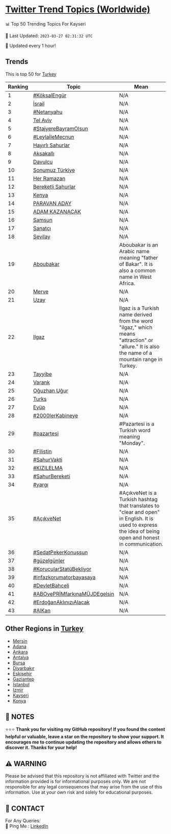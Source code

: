 [Twitter Trend Topics (Worldwide)](https://github.com/ErcinDedeoglu/Twitter-Trend-Topics)
==========


📊 Top 50 Trending Topics For Kayseri

📆 Last Updated: `2023-03-27 02:31:32 UTC`

🔧 Updated every 1 hour!


## Trends

This is top 50 for [Turkey](</Turkey>)

| Ranking | Topic | Mean |
| ------- | ------------ | ------------ |
| 1 | [#KöksalEngür](http://twitter.com/search?q=%23K%c3%b6ksalEng%c3%bcr) | N/A |
| 2 | [İsrail](http://twitter.com/search?q=%c4%b0srail) | N/A |
| 3 | [#Netanyahu](http://twitter.com/search?q=%23Netanyahu) | N/A |
| 4 | [Tel Aviv](http://twitter.com/search?q=Tel+Aviv) | N/A |
| 5 | [#StajyereBayramOlsun](http://twitter.com/search?q=%23StajyereBayramOlsun) | N/A |
| 6 | [#LeylaİleMecnun](http://twitter.com/search?q=%23Leyla%c4%b0leMecnun) | N/A |
| 7 | [Hayırlı Sahurlar](http://twitter.com/search?q=Hay%c4%b1rl%c4%b1+Sahurlar) | N/A |
| 8 | [Aksakallı](http://twitter.com/search?q=Aksakall%c4%b1) | N/A |
| 9 | [Davulcu](http://twitter.com/search?q=Davulcu) | N/A |
| 10 | [Sonumuz Türkiye](http://twitter.com/search?q=Sonumuz+T%c3%bcrkiye) | N/A |
| 11 | [Her Ramazan](http://twitter.com/search?q=Her+Ramazan) | N/A |
| 12 | [Bereketli Sahurlar](http://twitter.com/search?q=Bereketli+Sahurlar) | N/A |
| 13 | [Kenya](http://twitter.com/search?q=Kenya) | N/A |
| 14 | [PARAVAN ADAY](http://twitter.com/search?q=PARAVAN+ADAY) | N/A |
| 15 | [ADAM KAZANACAK](http://twitter.com/search?q=ADAM+KAZANACAK) | N/A |
| 16 | [Samsun](http://twitter.com/search?q=Samsun) | N/A |
| 17 | [Sanatçı](http://twitter.com/search?q=Sanat%c3%a7%c4%b1) | N/A |
| 18 | [Sevilay](http://twitter.com/search?q=Sevilay) | N/A |
| 19 | [Aboubakar](http://twitter.com/search?q=Aboubakar) | Aboubakar is an Arabic name meaning "father of Bakar". It is also a common name in West Africa. |
| 20 | [Merve](http://twitter.com/search?q=Merve) | N/A |
| 21 | [Uzay](http://twitter.com/search?q=Uzay) | N/A |
| 22 | [Ilgaz](http://twitter.com/search?q=Ilgaz) | Ilgaz is a Turkish name derived from the word "ilgaz," which means "attraction" or "allure." It is also the name of a mountain range in Turkey. |
| 23 | [Tayyibe](http://twitter.com/search?q=Tayyibe) | N/A |
| 24 | [Varank](http://twitter.com/search?q=Varank) | N/A |
| 25 | [Oğuzhan Uğur](http://twitter.com/search?q=O%c4%9fuzhan+U%c4%9fur) | N/A |
| 26 | [Turks](http://twitter.com/search?q=Turks) | N/A |
| 27 | [Eyüp](http://twitter.com/search?q=Ey%c3%bcp) | N/A |
| 28 | [#2000lerKabineye](http://twitter.com/search?q=%232000lerKabineye) | N/A |
| 29 | [#pazartesi](http://twitter.com/search?q=%23pazartesi) | #Pazartesi is a Turkish word meaning "Monday". |
| 30 | [#Filistin](http://twitter.com/search?q=%23Filistin) | N/A |
| 31 | [#SahurVakti](http://twitter.com/search?q=%23SahurVakti) | N/A |
| 32 | [#KIZILELMA](http://twitter.com/search?q=%23KIZILELMA) | N/A |
| 33 | [#SahurBereketi](http://twitter.com/search?q=%23SahurBereketi) | N/A |
| 34 | [#yargı](http://twitter.com/search?q=%23yarg%c4%b1) | N/A |
| 35 | [#AçıkveNet](http://twitter.com/search?q=%23A%c3%a7%c4%b1kveNet) | #AçıkveNet is a Turkish hashtag that translates to "clear and open" in English. It is used to express the idea of being open and honest in communication. |
| 36 | [#SedatPekerKonuşsun](http://twitter.com/search?q=%23SedatPekerKonu%c5%9fsun) | N/A |
| 37 | [#güzelgünler](http://twitter.com/search?q=%23g%c3%bczelg%c3%bcnler) | N/A |
| 38 | [#KorucularStatüBekliyor](http://twitter.com/search?q=%23KorucularStat%c3%bcBekliyor) | N/A |
| 39 | [#infazkorumatorbayasaya](http://twitter.com/search?q=%23infazkorumatorbayasaya) | N/A |
| 40 | [#DevletBahceli](http://twitter.com/search?q=%23DevletBahceli) | N/A |
| 41 | [#ABOvePRİMfarkınaMÜJDEgelsin](http://twitter.com/search?q=%23ABOvePR%c4%b0Mfark%c4%b1naM%c3%9cJDEgelsin) | N/A |
| 42 | [#ErdoğanAklınızıAlacak](http://twitter.com/search?q=%23Erdo%c4%9fanAkl%c4%b1n%c4%b1z%c4%b1Alacak) | N/A |
| 43 | [#AlKan](http://twitter.com/search?q=%23AlKan) | N/A |



## Other Regions in [Turkey](</Turkey>)

* [Mersin](</Turkey/Mersin.md>)
* [Adana](</Turkey/Adana.md>)
* [Ankara](</Turkey/Ankara.md>)
* [Antalya](</Turkey/Antalya.md>)
* [Bursa](</Turkey/Bursa.md>)
* [Diyarbakır](</Turkey/Diyarbakır.md>)
* [Eskişehir](</Turkey/Eskişehir.md>)
* [Gaziantep](</Turkey/Gaziantep.md>)
* [Istanbul](</Turkey/Istanbul.md>)
* [Izmir](</Turkey/Izmir.md>)
* [Kayseri](</Turkey/Kayseri.md>)
* [Konya](</Turkey/Konya.md>)



## 📝 NOTES

⭐⭐⭐ **Thank you for visiting my GitHub repository! If you found the content helpful or valuable, leave a star on the repository to show your support. It encourages me to continue updating the repository and allows others to discover it. Thanks for your help!**


## ⚠️ WARNING

Please be advised that this repository is not affiliated with Twitter and the information provided is for informational purposes only. We are not responsible for any legal consequences that may arise from the use of this information. Use at your own risk and solely for educational purposes.


## 📨 CONTACT

 For Any Queries:  
            🏓 Ping Me : [LinkedIn](https://www.linkedin.com/in/ercindedeoglu/)
